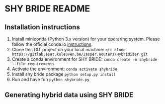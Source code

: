 # SHY BRIDE README
## Installation instructions
1. Install miniconda (Python 3.x version) for your operaring system. Please follow the official conda.io [instructions](https://conda.io/docs/user-guide/install/index.html#regular-installation).
2. Clone this GIT project on your local machine:
` git clone https://gitlab.esat.kuleuven.be/Jasper.Wouters/Hybridizer.git `
3. Create a conda environment for SHY BRIDE:
` conda create -n shybride --file requirements `
4. Activate the environment:
` conda activate shybride `
5. Install shy bride package
` python setup.py install `
6. Run and have fun
` python shybride.py `

## Generating hybrid data using SHY BRIDE